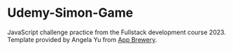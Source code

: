 # Udemy-Simon-Game
JavaScript challenge practice from the Fullstack development course 2023. 
<br>
Template provided by Angela Yu from <a href="http://www.appbrewery.com">App Brewery</a>.
